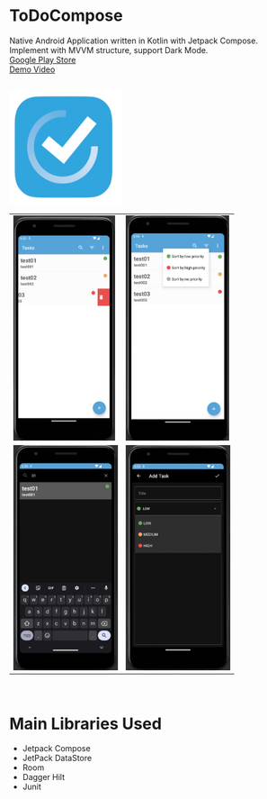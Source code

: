 # ToDoCompose
Native Android Application written in Kotlin with Jetpack Compose.  
Implement with MVVM structure, support Dark Mode.  
[Google Play Store](https://play.google.com/store/apps/details?id=levilin.todocompose)  
[Demo Video](https://youtu.be/8xcOVmF8HjU)  
<br>

<img src="https://github.com/gy6543721/ToDoCompose/blob/main/app/src/main/res/playstore.png" height="200"/>

<br>
<table>
	<tr>
		<td>
			<img src="https://raw.githubusercontent.com/gy6543721/ToDoCompose/main/pictures/001.png" height="400"/>
		</td>
		<td>
			<img src="https://raw.githubusercontent.com/gy6543721/ToDoCompose/main/pictures/002.png" height="400"/>
		</td>
	</tr>
	<tr>
		<td>
			<img src="https://raw.githubusercontent.com/gy6543721/ToDoCompose/main/pictures/003.png" height="400"/>
		</td>
		<td>
			<img src="https://raw.githubusercontent.com/gy6543721/ToDoCompose/main/pictures/004.png" height="400"/>
		</td>
	</tr>
	<table>
		<br>

# Main Libraries Used
* Jetpack Compose
* JetPack DataStore
* Room
* Dagger Hilt
* Junit
